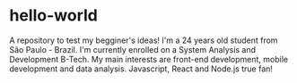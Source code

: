 # hello-world
A repository to test my begginer's ideas! 
I'm a 24 years old student from São Paulo - Brazil. I'm currently enrolled on a System Analysis and Development B-Tech.
My main interests are front-end development, mobile development and data analysis. 
Javascript, React and Node.js true fan!
